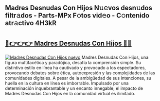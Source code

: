 ## Madres Desnudas Con Hijos N𝚞𝚎vos desn𝚞dos filtr𝚊dos - Parts-MPx F𝚘tos vid𝚎o - C𝚘ntenido atr𝚊ctivo 4H3kR

# <h2><a href="http://mbbqe5j.tromn.icu/?c=Madres+Desnudas+Con+Hijos">🔗👉👉👉 Madres Desnudas Con Hijos 🔗🔗</a></h2>

[![Madres Desnudas Con Hijos nuevo](https://i.imgur.com/pEAQMta.gif)](http://mbbqe5j.tromn.icu/?c=Madres+Desnudas+Con+Hijos)
Madres Desnudas Con Hijos, una figura multifacética y paradójica, desafía la comprensión simple. Su distintivo estilo en línea ha cautivado y provocado a los espectadores, provocando debates sobre ética, autoexpresión y las complejidades de las comunidades digitales. A pesar de la ambigüedad de sus intenciones, su huella en la cultura en línea es imborrable. Impulsado por una determinación inquebrantable y un encanto innegable, el impacto de Madres Desnudas Con Hijos en la comunidad virtual es ilimitado.
